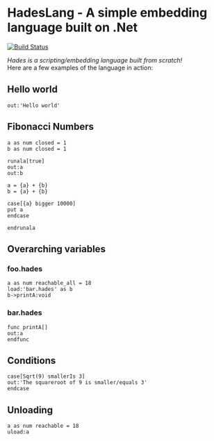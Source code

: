 # HadesLang - A simple embedding language built on .Net
[![Build Status](https://travis-ci.org/Azer0s/HadesLang.svg?branch=master)](https://travis-ci.org/Azer0s/HadesLang)


*Hades is a scripting/embedding language built from scratch!*
<br>
Here are a few examples of the language in action:

## Hello world
```
out:'Hello world'
```

## Fibonacci Numbers
```
a as num closed = 1
b as num closed = 1

runala[true]
out:a
out:b

a = {a} + {b}
b = {a} + {b}

case[{a} bigger 10000]
put a
endcase

endrunala
```

## Overarching variables
### foo.hades
```
a as num reachable_all = 18
load:'bar.hades' as b
b->printA:void
```
### bar.hades
```
func printA[]
out:a
endfunc
```

## Conditions
```
case[Sqrt(9) smallerIs 3]
out:'The squareroot of 9 is smaller/equals 3'
endcase
```

## Unloading
```
a as num reachable = 18
uload:a
```
